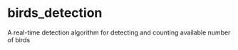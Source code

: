 # birds_detection
A real-time detection algorithm for detecting and counting available number of birds 
